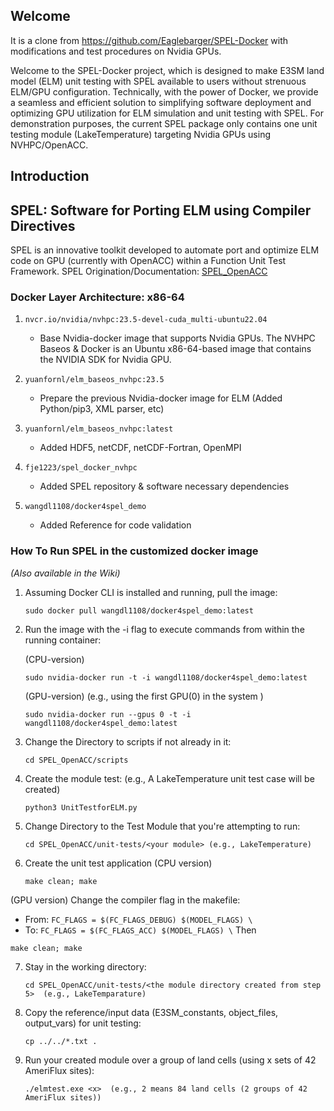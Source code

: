 ## Welcome

It is a clone from https://github.com/Eaglebarger/SPEL-Docker with modifications and test procedures on Nvidia GPUs. 

Welcome to the SPEL-Docker project, which is designed to make E3SM land model (ELM) unit testing with SPEL available to users without strenuous ELM/GPU configuration. Technically, with the power of Docker, we provide a seamless and efficient solution to simplifying software deployment and optimizing GPU utilization for ELM simulation and unit testing with SPEL. For demonstration purposes, the current SPEL package only contains one unit testing module (LakeTemperature) targeting Nvidia GPUs using NVHPC/OpenACC.

## Introduction

## SPEL: Software for Porting ELM using Compiler Directives
SPEL is an innovative toolkit developed to automate port and optimize ELM code on GPU (currently with OpenACC) within a Function Unit Test Framework. SPEL Origination/Documentation: [SPEL_OpenACC](https://github.com/peterdschwartz/SPEL_OpenACC)

### Docker Layer Architecture: x86-64

1. `nvcr.io/nvidia/nvhpc:23.5-devel-cuda_multi-ubuntu22.04`
   - Base Nvidia-docker image that supports Nvidia GPUs. The NVHPC Baseos & Docker is an Ubuntu x86-64-based image that contains the NVIDIA SDK for Nvidia GPU.

2. `yuanfornl/elm_baseos_nvhpc:23.5`
   - Prepare the previous Nvidia-docker image for ELM (Added Python/pip3, XML parser, etc)

3. `yuanfornl/elm_baseos_nvhpc:latest`
   - Added HDF5, netCDF, netCDF-Fortran, OpenMPI

4. `fje1223/spel_docker_nvhpc`
   - Added SPEL repository & software necessary dependencies
     
5. `wangdl1108/docker4spel_demo`
   - Added Reference for code validation

### How To Run SPEL in the customized docker image
*(Also available in the Wiki)*

1. Assuming Docker CLI is installed and running, pull the image:
   ```
   sudo docker pull wangdl1108/docker4spel_demo:latest
   ```

2. Run the image with the -i flag to execute commands from 
   within the running container:

   (CPU-version)
   ```
   sudo nvidia-docker run -t -i wangdl1108/docker4spel_demo:latest
   ```

   (GPU-version)  (e.g., using the first GPU(0) in the system )
   ```
   sudo nvidia-docker run --gpus 0 -t -i wangdl1108/docker4spel_demo:latest
   ```

3. Change the Directory to scripts if not already in it:
   ```
   cd SPEL_OpenACC/scripts
   ```

4. Create the module test: (e.g., A LakeTemperature unit test case will be created)
   ```
   python3 UnitTestforELM.py
   ```

5. Change Directory to the Test Module that you're attempting to run:
   ```
   cd SPEL_OpenACC/unit-tests/<your module> (e.g., LakeTemperature)
   ```

6. Create the unit test application
  (CPU version)
   ```
   make clean; make
   ```
  (GPU version) 
   Change the compiler flag in the makefile:
   - From: `FC_FLAGS = $(FC_FLAGS_DEBUG) $(MODEL_FLAGS) \`
   - To: `FC_FLAGS = $(FC_FLAGS_ACC) $(MODEL_FLAGS) \`
   Then
   ```
   make clean; make
   ```

7. Stay in the working directory:
   ```
   cd SPEL_OpenACC/unit-tests/<the module directory created from step 5>  (e.g., LakeTemparature)
   ```

8. Copy the reference/input data (E3SM_constants, object_files, output_vars) for unit testing:
   ```
   cp ../../*.txt .
   ```

9. Run your created module over a group of land cells (using x sets of 42 AmeriFlux sites):
   ```
   ./elmtest.exe <x>  (e.g., 2 means 84 land cells (2 groups of 42 AmeriFlux sites))
   ```


